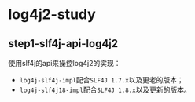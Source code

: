 # log4j2-study

## step1-slf4j-api-log4j2

使用slf4j的api来操控log4j2的实现：
+ `log4j-slf4j-impl`配合`SLF4J 1.7.x`以及更老的版本；
+ `log4j-slf4j18-impl`配合`SLF4J 1.8.x`以及更新的版本。